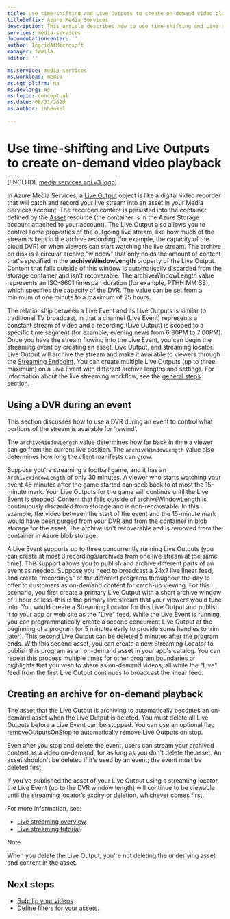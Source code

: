 ```yaml
---
title: Use time-shifting and Live Outputs to create on-demand video playback
titleSuffix: Azure Media Services
description: This article describes how to use time-shifting and Live Outputs to record Live Streams and create on-demand playback.
services: media-services
documentationcenter: ''
author: IngridAtMicrosoft
manager: femila
editor: ''

ms.service: media-services
ms.workload: media
ms.tgt_pltfrm: na
ms.devlang: ne
ms.topic: conceptual
ms.date: 08/31/2020
ms.author: inhenkel

---
```


# Use time-shifting and Live Outputs to create on-demand video playback

[!INCLUDE [media services api v3 logo](./includes/v3-hr.md)]

In Azure Media Services, a [Live Output](/rest/api/media/liveoutputs) object is like a digital video recorder that will catch and record your live stream into an asset in your Media Services account. The recorded content is persisted into the container defined by the [Asset](/rest/api/media/assets) resource (the container is in the Azure Storage account attached to your account). The Live Output also allows you to control some properties of the outgoing live stream, like how much of the stream is kept in the archive recording (for example, the capacity of the cloud DVR) or when viewers can start watching the live stream. The archive on disk is a circular archive "window" that only holds the amount of content that's specified in the **archiveWindowLength** property of the Live Output. Content that falls outside of this window is automatically discarded from the storage container and isn't recoverable. The archiveWindowLength value represents an ISO-8601 timespan duration (for example, PTHH:MM:SS), which specifies the capacity of the DVR. The value can be set from a minimum of one minute to a maximum of 25 hours.

The relationship between a Live Event and its Live Outputs is similar to traditional TV broadcast, in that a channel (Live Event) represents a constant stream of video and a recording (Live Output) is scoped to a specific time segment (for example, evening news from 6:30PM to 7:00PM). Once you have the stream flowing into the Live Event, you can begin the streaming event by creating an asset, Live Output, and streaming locator. Live Output will archive the stream and make it available to viewers through the [Streaming Endpoint](/rest/api/media/streamingendpoints). You can create multiple Live Outputs (up to three maximum) on a Live Event with different archive lengths and settings. For information about the live streaming workflow, see the [general steps](live-streaming-overview.md#general-steps) section.

## Using a DVR during an event

This section discusses how to use a DVR during an event to control what portions of the stream is available for ‘rewind’.

The `archiveWindowLength` value determines how far back in time a viewer can go from the current live position. The `archiveWindowLength` value also determines how long the client manifests can grow.

Suppose you're streaming a football game, and it has an `ArchiveWindowLength` of only 30 minutes. A viewer who starts watching your event 45 minutes after the game started can seek back to at most the 15-minute mark. Your Live Outputs for the game will continue until the Live Event is stopped. Content that falls outside of archiveWindowLength is continuously discarded from storage and is non-recoverable. In this example, the video between the start of the event and the 15-minute mark would have been purged from your DVR and from the container in blob storage for the asset. The archive isn't recoverable and is removed from the container in Azure blob storage.

A Live Event supports up to three concurrently running Live Outputs (you can create at most 3 recordings/archives from one live stream at the same time). This support allows you to publish and archive different parts of an event as needed. Suppose you need to broadcast a 24x7 live linear feed, and create "recordings" of the different programs throughout the day to offer to customers as on-demand content for catch-up viewing. For this scenario, you first create a primary Live Output with a short archive window of 1 hour or less–this is the primary live stream that your viewers would tune into. You would create a Streaming Locator for this Live Output and publish it to your app or web site as the "Live" feed. While the Live Event is running, you can programmatically create a second concurrent Live Output at the beginning of a program (or 5 minutes early to provide some handles to trim later). This second Live Output can be deleted 5 minutes after the program ends. With this second asset, you can create a new Streaming Locator to publish this program as an on-demand asset in your app's catalog. You can repeat this process multiple times for other program boundaries or highlights that you wish to share as on-demand videos, all while the "Live" feed from the first Live Output continues to broadcast the linear feed.

## Creating an archive for on-demand playback

The asset that the Live Output is archiving to automatically becomes an on-demand asset when the Live Output is deleted. You must delete all Live Outputs before a Live Event can be stopped. You can use an optional flag [removeOutputsOnStop](/rest/api/media/liveevents/stop#request-body) to automatically remove Live Outputs on stop.

Even after you stop and delete the event, users can stream your archived content as a video on-demand, for as long as you don't delete the asset. An asset shouldn't be deleted if it's used by an event; the event must be deleted first.

If you've published the asset of your Live Output using a streaming locator, the Live Event (up to the DVR window length) will continue to be viewable until the streaming locator’s expiry or deletion, whichever comes first.

For more information, see:

- [Live streaming overview](live-streaming-overview.md)
- [Live streaming tutorial](stream-live-tutorial-with-api.md)

> [!NOTE]
> When you delete the Live Output, you're not deleting the underlying asset and content in the asset.

## Next steps

* [Subclip your videos](subclip-video-rest-howto.md).
* [Define filters for your assets](filters-dynamic-manifest-rest-howto.md).
